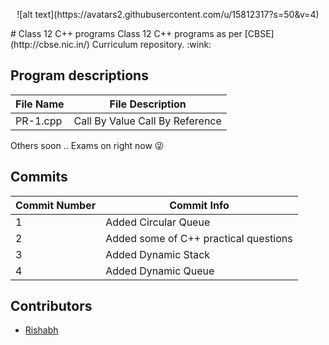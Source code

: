 <p align="center">
![alt text](https://avatars2.githubusercontent.com/u/15812317?s=50&v=4)
</p>
# Class 12 C++ programs
Class 12 C++ programs as per [CBSE](http://cbse.nic.in/) Curriculum repository. :wink:

## Program descriptions
|File Name|File Description|
|---|---|
|PR-1.cpp|Call By Value Call By Reference|

Others soon .. Exams on right now 😜
## Commits
|Commit Number|Commit Info|
|---|---|
|1|Added Circular Queue|
|2|Added some of C++ practical questions|
|3|Added Dynamic Stack|
|4|Added Dynamic Queue|

## Contributors
- [Rishabh](https://rishabh3112.github.io/)
